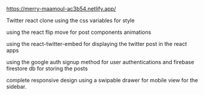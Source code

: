 https://merry-maamoul-ac3b54.netlify.app/

Twitter react clone using the css variables for style 

using the react flip move for post components animations

using the react-twitter-embed for displaying the twitter post in the react apps

using the google auth signup method for user authentications and firebase firestore db for storing the posts

complete responsive design using a swipable drawer for mobile view for the sidebar.
